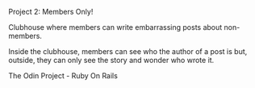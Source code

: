 Project 2: Members Only!

Clubhouse where members can write embarrassing posts about non-members. 

Inside the clubhouse, members can see who the author of a post is but, outside, they can only see the story and wonder who wrote it.

The Odin Project - Ruby On Rails
